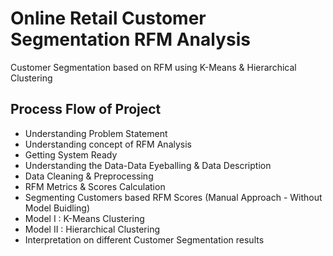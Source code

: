 # Online Retail Customer Segmentation RFM Analysis
Customer Segmentation based on RFM using  K-Means & Hierarchical Clustering

## Process Flow of Project
- Understanding Problem Statement
- Understanding concept of RFM Analysis
- Getting System Ready
- Understanding the Data-Data Eyeballing & Data Description
- Data Cleaning & Preprocessing
- RFM Metrics & Scores Calculation
- Segmenting Customers based RFM Scores (Manual Approach - Without Model Buidling)
- Model I : K-Means Clustering
- Model II : Hierarchical Clustering
- Interpretation on different Customer Segmentation results
